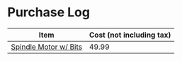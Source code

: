 # Purchase Log


| Item                                                                                                  | Cost (not including tax) |
| ----------------------------------------------------------------------------------------------------- | ------------------------ |
| [Spindle Motor w/ Bits](https://www.amazon.com/Spindle-500W-Bit,High-Precision-Milling/dp/B0CP95VWPY) | 49.99                    |
